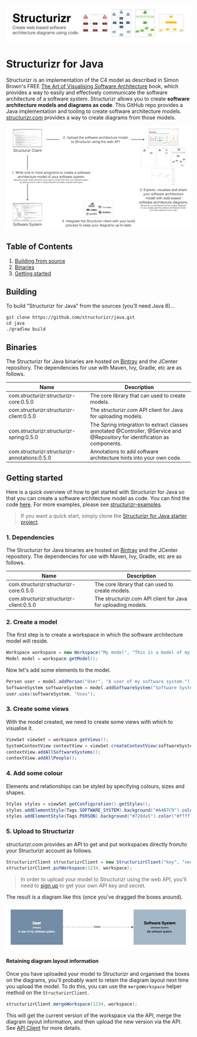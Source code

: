 ![Structurizr](docs/images/structurizr-banner.png)

# Structurizr for Java

Structurizr is an implementation of the C4 model as described in Simon Brown's
FREE [The Art of Visualising Software Architecture](https://leanpub.com/visualising-software-architecture) book, which provides a way to easily and effectively communicate the software architecture of a software system. Structurizr allows you to create __software architecture models and diagrams as code__. This GitHub repo provides a Java implementation and tooling to create software architecture models. [structurizr.com](https://structurizr.com) provides a way to create diagrams from those models.

![An overview of Structurizr](docs/images/structurizr-overview.png)

## Table of Contents

1. [Building from source](#building)
1. [Binaries](#binaries)
1. [Getting started](#getting-started)

## Building

To build "Structurizr for Java" from the sources (you'll need Java 8)...

```
git clone https://github.com/structurizr/java.git
cd java
./gradlew build
```

## Binaries
The Structurizr for Java binaries are hosted on [Bintray](https://bintray.com/structurizr/maven/structurizr-java) and the JCenter repository.
The dependencies for use with Maven, Ivy, Gradle, etc are as follows.

Name                                          | Description
-------------------------------------------   | ---------------------------------------------------------------------------------------------------------------------------
com.structurizr:structurizr-core:0.5.0        | The core library that can used to create models.</td>
com.structurizr:structurizr-client:0.5.0      | The structurizr.com API client for Java for uploading models.
com.structurizr:structurizr-spring:0.5.0      | The Spring integration to extract classes annotated @Controller, @Service and @Repository for identification as components.
com.structurizr:structurizr-annotations:0.5.0 | Annotations to add software architecture hints into your own code.

## Getting started

Here is a quick overview of how to get started with Structurizr for Java so that you can create a software architecture model as code. You can find the code [here](https://github.com/structurizr/java/blob/master/structurizr-examples/src/com/structurizr/example/core/GettingStarted.java). For more examples, please see [structurizr-examples](https://github.com/structurizr/java/tree/master/structurizr-examples/src/com/structurizr/example).

> If you want a quick start, simply clone the [Structurizr for Java starter project](https://github.com/structurizr/java-starter).

### 1. Dependencies

The Structurizr for Java binaries are hosted on [Bintray](https://bintray.com/structurizr/maven/structurizr-java) and the JCenter repository.
The dependencies for use with Maven, Ivy, Gradle, etc are as follows.

Name                                          | Description
-------------------------------------------   | ---------------------------------------------------------------------------------------------------------------------------
com.structurizr:structurizr-core:0.5.0        | The core library that can used to create models.</td>
com.structurizr:structurizr-client:0.5.0      | The structurizr.com API client for Java for uploading models.

### 2. Create a model

The first step is to create a workspace in which the software architecture model will reside.

```java
Workspace workspace = new Workspace("My model", "This is a model of my software system.");
Model model = workspace.getModel();
```

Now let's add some elements to the model.

```java
Person user = model.addPerson("User", "A user of my software system.");
SoftwareSystem softwareSystem = model.addSoftwareSystem("Software System", "My software system.");
user.uses(softwareSystem, "Uses");
```

### 3. Create some views

With the model created, we need to create some views with which to visualise it.

```java
ViewSet viewSet = workspace.getViews();
SystemContextView contextView = viewSet.createContextView(softwareSystem);
contextView.addAllSoftwareSystems();
contextView.addAllPeople();
```

### 4. Add some colour

Elements and relationships can be styled by specifying colours, sizes and shapes.

```java
Styles styles = viewSet.getConfiguration().getStyles();
styles.addElementStyle(Tags.SOFTWARE_SYSTEM).background("#A4B7C9").color("#000000");
styles.addElementStyle(Tags.PERSON).background("#728da5").color("#ffffff");
```

### 5. Upload to Structurizr</h2>

structurizr.com provides an API to get and put workspaces directly from/to your Structurizr account as follows.

```java
StructurizrClient structurizrClient = new StructurizrClient("key", "secret");
structurizrClient.putWorkspace(1234, workspace);
```

> In order to upload your model to Structurizr using the web API, you'll need to [sign up](https://structurizr.com/signup) to get your own API key and secret.

The result is a diagram like this (once you've dragged the boxes around).

![Getting Started with Structurizr for Java](docs/images/getting-started.png)

#### Retaining diagram layout information

Once you have uploaded your model to Structurizr and organised the boxes on the diagrams, you'll probably want to retain the diagram layout next time you upload the model. To do this, you can use the `mergeWorkspace` helper method on the `StructurizrClient`.

```java
structurizrClient.mergeWorkspace(1234, workspace);
```

This will get the current version of the workspace via the API, merge the diagram layout information, and then upload the new version via the API. See [API Client](docs/api-client) for more details.